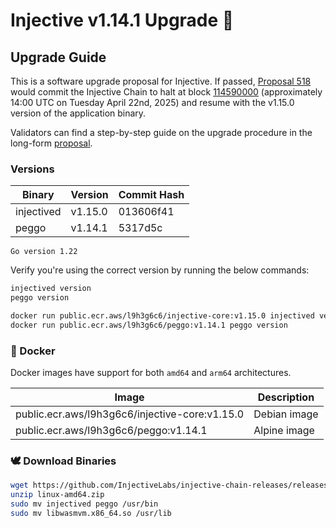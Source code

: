 # Injective v1.14.1 Upgrade 🥷

## Upgrade Guide

This is a software upgrade proposal for Injective. If passed, [Proposal 518](https://hub.injective.network/proposal/518/) would commit the Injective Chain to halt at block [114590000](https://www.mintscan.io/injective/blocks/114590000) (approximately 14:00 UTC on Tuesday April 22nd, 2025) and resume with the v1.15.0 version of the application binary.

Validators can find a step-by-step guide on the upgrade procedure in the long-form [proposal](https://docs.injective.network/nodes/validators/mainnet/canonical-chain-upgrades/canonical-1.15.0).


### Versions

| Binary    | Version |Commit Hash
| -------- | ------- |------- |
| injectived  | v1.15.0   |013606f41|
| peggo  | v1.14.1   |5317d5c|

`Go version 1.22`

Verify you're using the correct version by running the below commands:
```bash
injectived version
peggo version
```

```bash
docker run public.ecr.aws/l9h3g6c6/injective-core:v1.15.0 injectived version
docker run public.ecr.aws/l9h3g6c6/peggo:v1.14.1 peggo version
```

### 🐳 Docker

Docker images have support for both `amd64` and `arm64` architectures.

| Image    | Description |
| -------- | ------- |
| public.ecr.aws/l9h3g6c6/injective-core:v1.15.0 | Debian image |
| public.ecr.aws/l9h3g6c6/peggo:v1.14.1 | Alpine image |

### 🕊️ Download Binaries

```bash
wget https://github.com/InjectiveLabs/injective-chain-releases/releases/download/v1.15.0-1744722790/linux-amd64.zip
unzip linux-amd64.zip
sudo mv injectived peggo /usr/bin
sudo mv libwasmvm.x86_64.so /usr/lib
```

